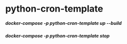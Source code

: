 # python-cron-template

##### docker-compose -p python-cron-template up --build
##### docker-compose -p python-cron-template stop
